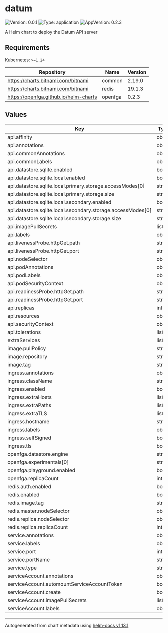 # datum

![Version: 0.0.1](https://img.shields.io/badge/Version-0.0.1-informational?style=flat-square) ![Type: application](https://img.shields.io/badge/Type-application-informational?style=flat-square) ![AppVersion: 0.2.3](https://img.shields.io/badge/AppVersion-0.2.3-informational?style=flat-square)

A Helm chart to deploy the Datum API server

## Requirements

Kubernetes: `>=1.24`

| Repository | Name | Version |
|------------|------|---------|
| https://charts.bitnami.com/bitnami | common | 2.19.0 |
| https://charts.bitnami.com/bitnami | redis | 19.1.3 |
| https://openfga.github.io/helm-charts | openfga | 0.2.3 |

## Values

| Key | Type | Default | Description |
|-----|------|---------|-------------|
| api.affinity | object | `{}` |  |
| api.annotations | object | `{}` |  |
| api.commonAnnotations | object | `{}` |  |
| api.commonLabels | object | `{}` |  |
| api.datastore.sqlite.enabled | bool | `true` |  |
| api.datastore.sqlite.local.enabled | bool | `true` |  |
| api.datastore.sqlite.local.primary.storage.accessModes[0] | string | `"ReadWriteOnce"` |  |
| api.datastore.sqlite.local.primary.storage.size | string | `"1Gi"` |  |
| api.datastore.sqlite.local.secondary.enabled | bool | `true` |  |
| api.datastore.sqlite.local.secondary.storage.accessModes[0] | string | `"ReadWriteOnce"` |  |
| api.datastore.sqlite.local.secondary.storage.size | string | `"1Gi"` |  |
| api.imagePullSecrets | list | `[]` |  |
| api.labels | object | `{}` |  |
| api.livenessProbe.httpGet.path | string | `"/metrics"` |  |
| api.livenessProbe.httpGet.port | string | `"http"` |  |
| api.nodeSelector | object | `{}` |  |
| api.podAnnotations | object | `{}` |  |
| api.podLabels | object | `{}` |  |
| api.podSecurityContext | object | `{}` |  |
| api.readinessProbe.httpGet.path | string | `"/metrics"` |  |
| api.readinessProbe.httpGet.port | string | `"http"` |  |
| api.replicas | int | `1` |  |
| api.resources | object | `{}` |  |
| api.securityContext | object | `{}` |  |
| api.tolerations | list | `[]` |  |
| extraServices | list | `[]` |  |
| image.pullPolicy | string | `"IfNotPresent"` |  |
| image.repository | string | `"ghcr.io/datumforge/datum"` |  |
| image.tag | string | `"1391-de0a31b1"` |  |
| ingress.annotations | object | `{}` |  |
| ingress.className | string | `""` |  |
| ingress.enabled | bool | `false` |  |
| ingress.extraHosts | list | `[]` |  |
| ingress.extraPaths | list | `[]` |  |
| ingress.extraTLS | list | `[]` |  |
| ingress.hostname | string | `"datum.example.com"` |  |
| ingress.labels | object | `{}` |  |
| ingress.selfSigned | bool | `false` |  |
| ingress.tls | bool | `true` |  |
| openfga.datastore.engine | string | `"memory"` |  |
| openfga.experimentals[0] | string | `"check-query-cache"` |  |
| openfga.playground.enabled | bool | `false` |  |
| openfga.replicaCount | int | `1` |  |
| redis.auth.enabled | bool | `false` |  |
| redis.enabled | bool | `true` |  |
| redis.image.tag | string | `"7.0.13-debian-11-r10"` |  |
| redis.master.nodeSelector | object | `{}` |  |
| redis.replica.nodeSelector | object | `{}` |  |
| redis.replica.replicaCount | int | `1` |  |
| service.annotations | object | `{}` |  |
| service.labels | object | `{}` |  |
| service.port | int | `17608` |  |
| service.portName | string | `"http"` |  |
| service.type | string | `"ClusterIP"` |  |
| serviceAccount.annotations | object | `{}` |  |
| serviceAccount.automountServiceAccountToken | bool | `true` |  |
| serviceAccount.create | bool | `true` |  |
| serviceAccount.imagePullSecrets | list | `[]` |  |
| serviceAccount.labels | object | `{}` |  |

----------------------------------------------
Autogenerated from chart metadata using [helm-docs v1.13.1](https://github.com/norwoodj/helm-docs/releases/v1.13.1)

